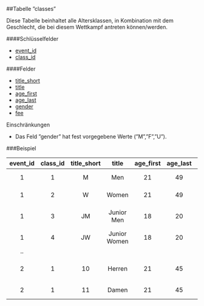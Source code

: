 ##Tabelle ”classes” 

Diese Tabelle beinhaltet alle Altersklassen, in Kombination mit dem Geschlecht, die bei diesem Wettkampf antreten können/werden.

####Schlüsselfelder

* [event_id]
* [class_id]

####Felder

* [title_short]
* [title]
* [age_first]
* [age_last]
* [gender]
* [fee]

Einschränkungen

* Das Feld ”gender” hat fest vorgegebene Werte (”M”,”F”,”U”).

###Beispiel

event_id|class_id|title_short|title|age_first|age_last|gender|fee|Bemerkung
:------:|:------:|:---------:|:---:|:-------:|:------:|:----:|:-:|:---
1|1|M|Men|21|49|M|15.00|International Herren 
1|2|W|Women|21|49|F|15.00|International Frauen
1|3|JM|Junior Men|18|20|M|10.00|International Junioren (männlich)
1|4|JW|Junior Women|18|20|F|10.00|International Juniorinnen
..|
2|1|10|Herren|21|45|M|10|DSB Schützenklassen (Herren)
2|1|11|Damen|21|45|F|10|DSB Damenklassen

[event_id]:kapitel_07.md
[class_id]:kapitel_07.md
[title_short]:kapitel_07.md
[title]:kapitel_07.md
[age_first]:kapitel_07.md
[age_last]:kapitel_07.md
[gender]:kapitel_07.md
[fee]:kapitel_07.md
